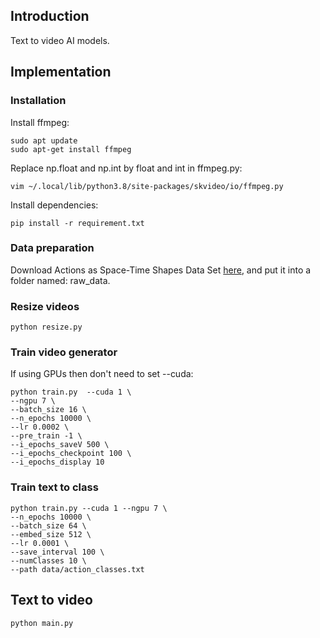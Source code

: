 ## Introduction
Text to video AI models.
## Implementation
### Installation
Install ffmpeg: 
```
sudo apt update
sudo apt-get install ffmpeg
```
Replace np.float and np.int by float and int in ffmpeg.py:
```
vim ~/.local/lib/python3.8/site-packages/skvideo/io/ffmpeg.py
```

Install dependencies: 
```
pip install -r requirement.txt
```
### Data preparation
Download Actions as Space-Time Shapes Data Set [here](https://www.wisdom.weizmann.ac.il/%7Evision/SpaceTimeActions.html), and put it into a folder named: raw_data.
### Resize videos

```
python resize.py
```
### Train video generator
If using GPUs then don't need to set --cuda:
```
python train.py  --cuda 1 \
--ngpu 7 \
--batch_size 16 \
--n_epochs 10000 \
--lr 0.0002 \
--pre_train -1 \
--i_epochs_saveV 500 \
--i_epochs_checkpoint 100 \
--i_epochs_display 10
```
### Train text to class
```
python train.py --cuda 1 --ngpu 7 \
--n_epochs 10000 \
--batch_size 64 \
--embed_size 512 \
--lr 0.0001 \
--save_interval 100 \
--numClasses 10 \
--path data/action_classes.txt
```
## Text to video
```
python main.py
```